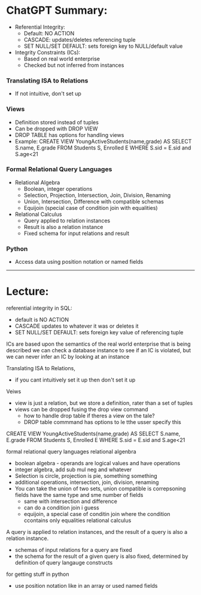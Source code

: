 # ChatGPT Summary:

-   Referential Integrity:
    -   Default: NO ACTION
    -   CASCADE: updates/deletes referencing tuple
    -   SET NULL/SET DEFAULT: sets foreign key to NULL/default value
-   Integrity Constraints (ICs):
    -   Based on real world enterprise
    -   Checked but not inferred from instances

### Translating ISA to Relations

-   If not intuitive, don't set up

### Views

-   Definition stored instead of tuples
-   Can be dropped with DROP VIEW
-   DROP TABLE has options for handling views
-   Example: CREATE VIEW YoungActiveStudents(name,grade) AS SELECT S.name, E.grade FROM Students S, Enrolled E WHERE S.sid = E.sid and S.age<21

### Formal Relational Query Languages

-   Relational Algebra
    -   Boolean, integer operations
    -   Selection, Projection, Intersection, Join, Division, Renaming
    -   Union, Intersection, Difference with compatible schemas
    -   Equijoin (special case of condition join with equalities)
-   Relational Calculus
    -   Query applied to relation instances
    -   Result is also a relation instance
    -   Fixed schema for input relations and result

### Python

-   Access data using position notation or named fields
-----------------------------------------------------------------

# Lecture:

referential integrity in SQL:
- default is NO ACTION
- CASCADE updates to whatever it was or deletes it
- SET NULL/SET DEFAULT: sets foreign key value of referencing tuple

ICs are based upon the semantics of the real world enterprise that is being described
we can check a database instance to see if an IC is violated, but we can never infer an IC by looking at an instance

Translating ISA to Relations,
- if you cant intuitively set it up then don't set it up

Veiws
- view is just a relation, but we store a definition, rater than a set of tuples
- views can be dropped fusing the drop view command
	- how to handle drop table if theres a view on the tale?
	- DROP table commmand has options to le tthe usser specify this

CREATE VIEW YoungActiveStudents(name,grade)
	AS SELECT S.name, E.grade
	FROM Students S, Enrolled E
	WHERE S.sid = E.sid and S.age<21

formal relational query languages
relational algenbra
- boolean algebra - operands are logical values and have operations
- integer algebra, add sub mul neg and whatever
- Selection is circle, projection is pie, something something
- additional operations, intersection, join, division, renaming
- You can take the union of two sets, union compatible is correpsoning fields have the same type and sme number of fields
	- same with intersection and difference
	- can do a condition join i guess
	- equijoin, a special case of conditin join where the condition ccontains only equalities
relational calculus

A query is applied to relation instances, and the result of a query is also a relation instance.
- schemas of input relations for a query are fixed
- the schema for the result of a given query is also fixed, determined by definition of query langauge constructs

for getting stuff in python
- use position notation like in an array or  used named fields

